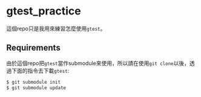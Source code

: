 # gtest_practice
這個repo只是我用來練習怎麼使用`gtest`。

## Requirements
由於這個repo把`gtest`當作submodule來使用，所以請在使用`git clone`以後，透過下面的指令去下載`gtest`:
```bash
$ git submodule init
$ git submodule update
```

